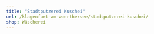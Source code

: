 ```yaml
---
title: "Stadtputzerei Kuschei"
url: /klagenfurt-am-woerthersee/stadtputzerei-kuschei/
shop: Wäscherei
---
```


